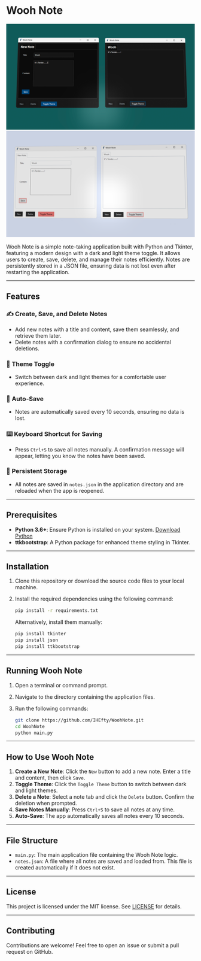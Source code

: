 # Wooh Note

![Preview 1](./res/1.png)  
![Preview 2](./res/2.png)  

Wooh Note is a simple note-taking application built with Python and Tkinter, featuring a modern design with a dark and light theme toggle. It allows users to create, save, delete, and manage their notes efficiently. Notes are persistently stored in a JSON file, ensuring data is not lost even after restarting the application.

---

## Features

### ✍️ **Create, Save, and Delete Notes**
- Add new notes with a title and content, save them seamlessly, and retrieve them later.
- Delete notes with a confirmation dialog to ensure no accidental deletions.

### 🎨 **Theme Toggle**
- Switch between dark and light themes for a comfortable user experience.

### 💾 **Auto-Save**
- Notes are automatically saved every 10 seconds, ensuring no data is lost.

### ⌨️ **Keyboard Shortcut for Saving**
- Press `Ctrl+S` to save all notes manually. A confirmation message will appear, letting you know the notes have been saved.

### 📂 **Persistent Storage**
- All notes are saved in `notes.json` in the application directory and are reloaded when the app is reopened.

---

## Prerequisites

- **Python 3.6+**: Ensure Python is installed on your system. [Download Python](https://www.python.org/downloads/)
- **ttkbootstrap**: A Python package for enhanced theme styling in Tkinter.

---

## Installation

1. Clone this repository or download the source code files to your local machine.
2. Install the required dependencies using the following command:

   ```bash
   pip install -r requirements.txt
   ```

   Alternatively, install them manually:

   ```bash
   pip install tkinter
   pip install json
   pip install ttkbootstrap
   ```

---

## Running Wooh Note

1. Open a terminal or command prompt.
2. Navigate to the directory containing the application files.
3. Run the following commands:

   ```bash
   git clone https://github.com/IHEfty/WoohNote.git
   cd WoohNote
   python main.py
   ```

---

## How to Use Wooh Note

1. **Create a New Note**: Click the `New` button to add a new note. Enter a title and content, then click `Save`.
2. **Toggle Theme**: Click the `Toggle Theme` button to switch between dark and light themes.
3. **Delete a Note**: Select a note tab and click the `Delete` button. Confirm the deletion when prompted.
4. **Save Notes Manually**: Press `Ctrl+S` to save all notes at any time.
5. **Auto-Save**: The app automatically saves all notes every 10 seconds.

---

## File Structure

- `main.py`: The main application file containing the Wooh Note logic.
- `notes.json`: A file where all notes are saved and loaded from. This file is created automatically if it does not exist.

---

## License

This project is licensed under the MIT license. See [LICENSE](LICENSE) for details.

---

## Contributing

Contributions are welcome! Feel free to open an issue or submit a pull request on GitHub.
